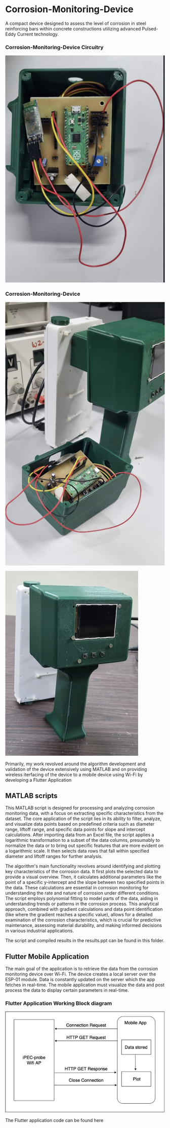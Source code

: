 # Corrosion-Monitoring-Device
A compact device designed to assess the level of corrosion in steel reinforcing bars within concrete constructions utilizing advanced Pulsed-Eddy Current technology.

### Corrosion-Monitoring-Device Circuitry 
![Corrosion-Monitoring-Device Circuitry ](Images/image1.png)

### Corrosion-Monitoring-Device 
![Corrosion-Monitoring-Device ](Images/image2.png)



![Corrosion-Monitoring-Device ](Images/image3.png)

Primarily, my work revolved around the algorithm development and validation of the device extensively using MATLAB and on providing wireless iterfacing of the device to a mobile device using Wi-Fi by developing a Flutter Application


## MATLAB scripts

This MATLAB script is designed for processing and analyzing corrosion monitoring data, with a focus on extracting specific characteristics from the dataset. The core application of the script lies in its ability to filter, analyze, and visualize data points based on predefined criteria such as diameter range, liftoff range, and specific data points for slope and intercept calculations. After importing data from an Excel file, the script applies a logarithmic transformation to a subset of the data columns, presumably to normalize the data or to bring out specific features that are more evident on a logarithmic scale. It then selects data rows that fall within specified diameter and liftoff ranges for further analysis.

The algorithm's main functionality revolves around identifying and plotting key characteristics of the corrosion data. It first plots the selected data to provide a visual overview. Then, it calculates additional parameters like the point of a specific y-intercept and the slope between two specified points in the data. These calculations are essential in corrosion monitoring for understanding the rate and nature of corrosion under different conditions. The script employs polynomial fitting to model parts of the data, aiding in understanding trends or patterns in the corrosion process. This analytical approach, combined with gradient calculations and data point identification (like where the gradient reaches a specific value), allows for a detailed examination of the corrosion characteristics, which is crucial for predictive maintenance, assessing material durability, and making informed decisions in various industrial applications.

The script and compiled results in the results.ppt can be found in this folder.
## Flutter Mobile Application 

The main goal of the application is to retrieve the data from the corrosion monitoring device over Wi-Fi. The device creates a local server over the ESP-01 module. Data is constantly updated on the server which the app fetches in real-time.
The mobile application must visualize the data and post process the data to display certain parameters in real-time.

### Flutter Application Working Block diagram
![Blockdiagram.png](Blockdiagram.png)


The Flutter application code can be found here


